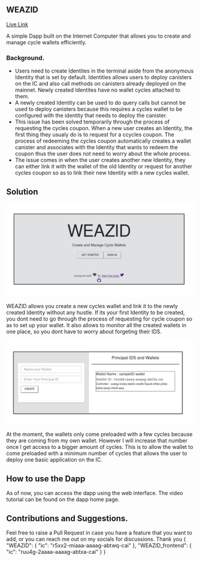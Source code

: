 ## WEAZID

[Live Link](https://ruu4g-2aaaa-aaaag-abtxa-cai.icp0.io/)

A simple Dapp built on the Internet Computer that allows you to create and manage cycle wallets efficiently.

### Background.

- Users need to create Identites in the terminal aside from the anonymous Identity that is set by default. Identities allows users to deploy canisters on the IC and also call methods on canisters already deployed on the mainnet. Newly created Identites have no wallet cycles attached to them.
- A newly created Identity can be used to do query calls but cannot be used to deploy canisters because this requires a cycles wallet to be configured with the identity that needs to deploy the canister.
- This issue has been solved temporarily through the process of requesting the cycles coupon. When a new user creates an Identity, the first thing they usualy do is to request for a ccycles coupon. The process of redeeming the cycles coupon automatically creates a wallet canister and associates with the Identity that wants to redeem the coupon thus the user does not need to worry about the whole process.
- The issue comes in when the user creates another new Identity, they can either link it with the wallet of the old Identity or request for another cycles coupon so as to link their new Identity with a new cycles wallet.

## Solution

![Home Page](./src/WEAZID_frontend/assets/homepage.png)

WEAZID allows you create a new cycles wallet and link it to the newly created Identity without any hustle. If its your first Identity to be created, you dont need to go through the process of requesting for cycle coupon so as to set up your wallet. It also allows to monitor all the created wallets in one place, so you dont have to worry about forgeting their IDS.

![Home Page](./src/WEAZID_frontend/assets/dashboard.png)

At the moment, the wallets only come preloaded with a few cycles because they are coming from my own wallet. However I will increase that number once I get access to a bigger amount of cycles. This is to allow the wallet to come preloaded with a minimum number of cycles that allows the user to deploy one basic application on the IC.

## How to use the Dapp

As of now, you can access the dapp using the web interface.
The video tutorial can be found on the dapp home page.

## Contributions and Suggestions.

Feel free to raise a Pull Request in case you have a feature that you want to add, or you can reach me out on my socials for discussions.
Thank you
{
"WEAZID": {
"ic": "r5xx2-miaaa-aaaag-abtwq-cai"
},
"WEAZID_frontend": {
"ic": "ruu4g-2aaaa-aaaag-abtxa-cai"
}
}
